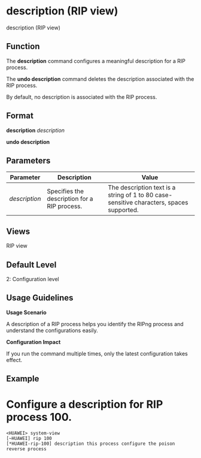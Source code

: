 description (RIP view)
======================

description (RIP view)

Function
--------



The **description** command configures a meaningful description for a RIP process.

The **undo description** command deletes the description associated with the RIP process.



By default, no description is associated with the RIP process.


Format
------

**description** *description*

**undo description**


Parameters
----------

| Parameter | Description | Value |
| --- | --- | --- |
| *description* | Specifies the description for a RIP process. | The description text is a string of 1 to 80 case-sensitive characters, spaces supported. |



Views
-----

RIP view


Default Level
-------------

2: Configuration level


Usage Guidelines
----------------

**Usage Scenario**

A description of a RIP process helps you identify the RIPng process and understand the configurations easily.

**Configuration Impact**

If you run the command multiple times, only the latest configuration takes effect.


Example
-------

# Configure a description for RIP process 100.
```
<HUAWEI> system-view
[~HUAWEI] rip 100
[*HUAWEI-rip-100] description this process configure the poison reverse process

```